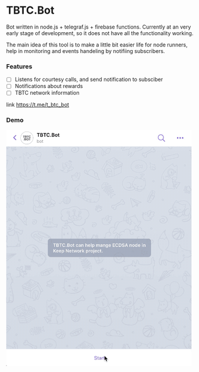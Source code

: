 # TBTC.Bot

Bot written in node.js + telegraf.js + firebase functions. Currently at an very early stage of development, so it does not have all the functionality working.

The main idea of this tool is to make a little bit easier life for node runners, help in monitoring and events handeling by notifiing subscribers.

### Features
  - [ ] Listens for courtesy calls, and send notification to subsciber
  - [ ] Notifications about rewards
  - [ ] TBTC network information

link https://t.me/t_btc_bot
### Demo
![demo](https://github.com/ronmnm/TBTC.Bot/blob/master/static/demo.gif)

